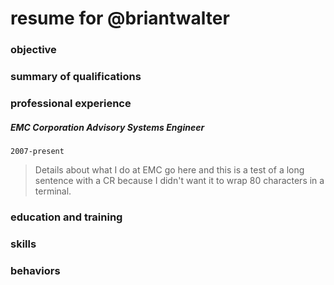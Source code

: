 # resume for @briantwalter

### objective

### summary of qualifications

### professional experience
##### EMC Corporation Advisory Systems Engineer
`2007-present`
> Details about what I do at EMC go here and this is a test of a long sentence
with a CR because I didn't want it to wrap 80 characters in a terminal.


### education and training

### skills

### behaviors
